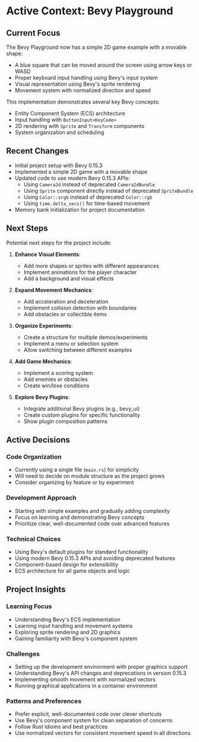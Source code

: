 # Active Context: Bevy Playground

## Current Focus
The Bevy Playground now has a simple 2D game example with a movable shape:

- A blue square that can be moved around the screen using arrow keys or WASD
- Proper keyboard input handling using Bevy's input system
- Visual representation using Bevy's sprite rendering
- Movement system with normalized direction and speed

This implementation demonstrates several key Bevy concepts:
- Entity Component System (ECS) architecture
- Input handling with `ButtonInput<KeyCode>`
- 2D rendering with `Sprite` and `Transform` components
- System organization and scheduling

## Recent Changes
- Initial project setup with Bevy 0.15.3
- Implemented a simple 2D game with a movable shape
- Updated code to use modern Bevy 0.15.3 APIs:
  - Using `Camera2d` instead of deprecated `Camera2dBundle`
  - Using `Sprite` component directly instead of deprecated `SpriteBundle`
  - Using `Color::srgb` instead of deprecated `Color::rgb`
  - Using `time.delta_secs()` for time-based movement
- Memory bank initialization for project documentation

## Next Steps
Potential next steps for the project include:

1. **Enhance Visual Elements**:
   - Add more shapes or sprites with different appearances
   - Implement animations for the player character
   - Add a background and visual effects

2. **Expand Movement Mechanics**:
   - Add acceleration and deceleration
   - Implement collision detection with boundaries
   - Add obstacles or collectible items

3. **Organize Experiments**:
   - Create a structure for multiple demos/experiments
   - Implement a menu or selection system
   - Allow switching between different examples

4. **Add Game Mechanics**:
   - Implement a scoring system
   - Add enemies or obstacles
   - Create win/lose conditions

5. **Explore Bevy Plugins**:
   - Integrate additional Bevy plugins (e.g., bevy_ui)
   - Create custom plugins for specific functionality
   - Show plugin composition patterns

## Active Decisions

### Code Organization
- Currently using a single file (`main.rs`) for simplicity
- Will need to decide on module structure as the project grows
- Consider organizing by feature or by experiment

### Development Approach
- Starting with simple examples and gradually adding complexity
- Focus on learning and demonstrating Bevy concepts
- Prioritize clear, well-documented code over advanced features

### Technical Choices
- Using Bevy's default plugins for standard functionality
- Using modern Bevy 0.15.3 APIs and avoiding deprecated features
- Component-based design for extensibility
- ECS architecture for all game objects and logic

## Project Insights

### Learning Focus
- Understanding Bevy's ECS implementation
- Learning input handling and movement systems
- Exploring sprite rendering and 2D graphics
- Gaining familiarity with Bevy's component system

### Challenges
- Setting up the development environment with proper graphics support
- Understanding Bevy's API changes and deprecations in version 0.15.3
- Implementing smooth movement with normalized vectors
- Running graphical applications in a container environment

### Patterns and Preferences
- Prefer explicit, well-documented code over clever shortcuts
- Use Bevy's component system for clean separation of concerns
- Follow Rust idioms and best practices
- Use normalized vectors for consistent movement speed in all directions
